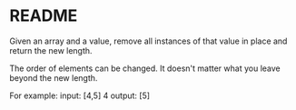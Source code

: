 # README #

Given an array and a value, remove all instances of that value in place and return the new length.

The order of elements can be changed. It doesn't matter what you leave beyond the new length.

For example:
input: [4,5] 4
output: [5]
